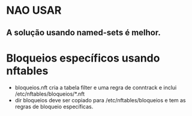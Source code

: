 # NAO USAR
## A solução usando named-sets é melhor. 

# Bloqueios específicos usando nftables

* bloqueios.nft cria a tabela filter e uma regra de conntrack e inclui /etc/nftables/bloqueios/*.nft
* dir bloqueios deve ser copiado para /etc/nftables/bloqueios e tem as regras de bloqueio específicas.
